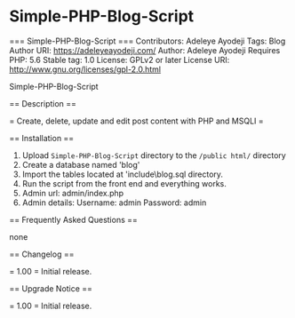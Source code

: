 
# Simple-PHP-Blog-Script

=== Simple-PHP-Blog-Script ===
Contributors: Adeleye Ayodeji
Tags: Blog
Author URI: https://adeleyeayodeji.com/
Author: Adeleye Ayodeji
Requires PHP: 5.6
Stable tag: 1.0
License: GPLv2 or later
License URI: http://www.gnu.org/licenses/gpl-2.0.html

Simple-PHP-Blog-Script

== Description ==

= Create, delete, update and edit post content with PHP and MSQLI =

== Installation ==

1. Upload `Simple-PHP-Blog-Script` directory to the `/public html/` directory
2. Create a database named 'blog' 
3. Import the tables located at 'include\blog.sql directory.
3. Run the script from the front end and everything works.
4. Admin url: admin/index.php
4. Admin details: Username: admin Password: admin

== Frequently Asked Questions ==

none

== Changelog ==

= 1.00 =
Initial release.

== Upgrade Notice ==

= 1.00 =
Initial release.
